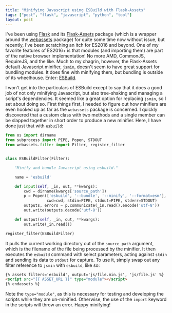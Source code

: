 ```yaml
---
title: "Minifying Javascript using ESBuild with Flask-Assets"
tags: ["post", "flask", "javascript", "python", "tool"]
layout: post
---
```


I've been using [Flask] and its [Flask-Assets] package (which is a wrapper
around the [webassets] package) for quite some time now without issue, but
recently, I've been scratching an itch for ES2016 and beyond. One of my
favorite features of ES2016+ is that modules (and importing them) are part of
the native browser implementation! No more AMD, CommonJS, RequireJS, and the
like. Much to my chagrin, however, the Flask-Assets default Javascript
minifier, `jsmin`, doesn't seem to have great support for bundling modules. It
does fine with minifying them, but bundling is outside of its wheelhouse.
Enter: [ESBuild].

I won't get into the particulars of ESBuild except to say that it does a good
job of not only minifying Javascript, but also tree-shaking and managing a
script's dependencies. It seemed like a great option for replacing `jsmin`,
so I set about doing so. First things first, I needed to figure out how
minifiers are even hooked up as far as the `webassets` package is concerned. I
quickly discovered that a custom class with two methods and a single member
can be slapped together in short order to produce a new minifier. Here, I have
done just that with `esbuild`:

```python
from os import dirname
from subprocess import PIPE, Popen, STDOUT
from webassets.filter import Filter, register_filter


class ESBuildFilter(Filter):

    "Minify and bundle Javascript using esbuild."

    name = 'esbuild'

    def input(self, _in, out, **kwargs):
        cwd = dirname(kwargs['source_path'])
        p = Popen(['esbuild', '--bundle', '--minify', '--format=esm'],
                  cwd=cwd, stdin=PIPE, stdout=PIPE, stderr=STDOUT)
        outputs, errors = p.communicate(_in.read().encode('utf-8'))
        out.write(outputs.decode('utf-8'))

    def output(self, _in, out, **kwargs):
        out.write(_in.read())

register_filter(ESBuildFilter)
```

It pulls the current working directory out of the `source_path` argument, which
is the filename of the file being processed by the minifier. It then executes
the `esbuild` command with select parameters, acting against `stdin` and
sending its data to `stdout` for capture. To use it, simply swap out any
filter reference to `jsmin` with `esbuild`, like so:

```html
{% assets filters='esbuild', output='js/file.min.js', 'js/file.js' %}
<script src="{{ ASSET_URL }}" type="module"></script>
{% endassets %}
```

Note the `type="module"`, as this is necessary for testing and developing the
scripts while they are un-minified. Otherwise, the use of the `import` keyword
in the scripts will throw an error. Happy minifying!

[Flask]: https://flask.palletsprojects.com/en/3.0.x/
[Flask-Assets]: https://flask-assets.readthedocs.io/en/latest/
[webassets]: https://webassets.readthedocs.io/en/latest/
[ESBuild]: https://github.com/evanw/esbuild
